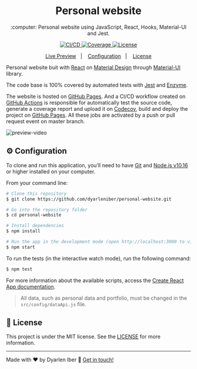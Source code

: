 <h1 align="center">
  Personal website
</h1>

<p align="center">
  :computer: Personal website using JavaScript, React, Hooks, Material-UI and Jest.
</p>

<p align="center">
  <a href="https://github.com/dyarleniber/personal-website/actions?query=workflow%3ACI%2FCD">
    <img alt="CI/CD" src="https://github.com/dyarleniber/personal-website/workflows/CI/CD/badge.svg">
  </a>
  <a href="https://codecov.io/gh/dyarleniber/personal-website">
    <img alt="Coverage" src="https://img.shields.io/codecov/c/github/dyarleniber/personal-website">
  </a>
  <a href="https://github.com/dyarleniber/personal-website/blob/master/LICENSE">
    <img alt="License" src="https://img.shields.io/github/license/dyarleniber/personal-website">
  </a>
</p>

<p align="center">
  <a href="https://dyarleniber.com">Live Preview</a>&nbsp;&nbsp;&nbsp;|&nbsp;&nbsp;&nbsp;
  <a href="#gear-configuration">Configuration</a>&nbsp;&nbsp;&nbsp;|&nbsp;&nbsp;&nbsp;
  <a href="#memo-license">License</a>
</p>

Personal website buit with [React](https://reactjs.org) on [Material Design](https://material.io) through [Material-UI](https://material-ui.com) library.

The code base is 100% covered by automated tests with [Jest](https://jestjs.io) and [Enzyme](https://enzymejs.github.io/enzyme).

The website is hosted on [GitHub Pages](https://pages.github.com). And a CI/CD workflow created on [GitHub Actions](https://github.com/features/actions) is responsible for automatically test the source code, generate a coverage report and upload it on [Codecov](https://codecov.io), build and deploy the project on [GitHub Pages](https://pages.github.com). All these jobs are activated by a push or pull request event on master branch.

![preview-video](https://user-images.githubusercontent.com/40317398/84584841-23614900-ae01-11ea-8924-e8be306ac869.gif)

## :gear: Configuration

To clone and run this application, you’ll need to have [Git](https://git-scm.com) and [Node.js v10.16](https://nodejs.org) or higher installed on your computer.

From your command line:

```bash
# Clone this repository
$ git clone https://github.com/dyarleniber/personal-website.git

# Go into the repository folder
$ cd personal-website

# Install dependencies
$ npm install

# Run the app in the development mode (open http://localhost:3000 to view it in the browser)
$ npm start
```

To run the tests (in the interactive watch mode), run the following command:

```bash
$ npm test
```

For more information about the available scripts, access the [Create React App documentation](https://create-react-app.dev/docs/available-scripts/).

> All data, such as personal data and portfolio, must be changed in the `src/config/dataApi.js` file.

## :memo: License

This project is under the MIT license. See the [LICENSE](https://github.com/dyarleniber/personal-website/blob/master/LICENSE) for more information.

---

Made with ♥ by Dyarlen Iber :wave: [Get in touch!](https://dyarleniber.com)
